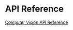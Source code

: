 <!-- 
NavPath: Computer Vision API
LinkLabel: API Reference
Url: Computer-Vision-API/documentation/APIReference
Weight: 15
-->


# API Reference

[Computer Vision API Reference](https://dev.projectoxford.ai/docs/services/54ef139a49c3f70a50e79b7d)

